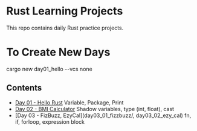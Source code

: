 # Rust Learning Projects

This repo contains daily Rust practice projects.

# To Create New Days
cargo new day01_hello --vcs none

## Contents

- [Day 01 - Hello Rust](day01_hello/)
Variable, Package, Print
- [Day 02 - BMI Calculator](day02_bim_cal/)
Shadow variables, type (int, float), cast
- [Day 03 - FizBuzz, EzyCal](day03_01_fizzbuzz/, day03_02_ezy_cal)
fn, if, forloop, expression block

